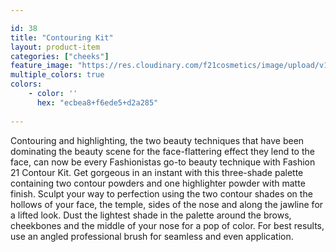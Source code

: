 ```yaml
---

id: 38
title: "Contouring Kit"
layout: product-item
categories: ["cheeks"]
feature_image: "https://res.cloudinary.com/f21cosmetics/image/upload/v1495526545/contouring-kit.jpg"
multiple_colors: true
colors:
    - color: ''
      hex: "ecbea8+f6ede5+d2a285"
 
---
```

Contouring and highlighting, the two beauty techniques that have been dominating the beauty scene for the face-flattering effect they lend to the face, can now be every Fashionistas go-to beauty technique with Fashion 21 Contour Kit. Get gorgeous in an instant with this three-shade palette containing two contour powders and one highlighter powder with matte finish. Sculpt your way to perfection using the two contour shades on the hollows of your face, the temple, sides of the nose and along the jawline for a lifted look.   Dust the lightest shade in the palette around the brows, cheekbones and the middle of your nose for a pop of color. For best results, use an angled professional brush for seamless and even application.
